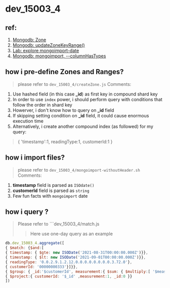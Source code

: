 dev_15003_4
===
## ref:
1. [Mongodb: Zone](https://docs.mongodb.com/manual/core/zone-sharding/#zone-sharding)
2. [Mongodb: updateZoneKeyRange()](https://docs.mongodb.com/manual/reference/method/sh.updateZoneKeyRange/#updatezonekeyrange-method-init-chunk-distribution)
3. [Lab: explore mongoimport-date]()
4. [Mongodb: mongoimport, --columnHasTypes](https://docs.mongodb.com/database-tools/mongoimport/#cmdoption-mongoimport-columnshavetypes)


## how i pre-define Zones and Ranges?
> please refer to ```dev_15003_4/createZone.js```
Comments:
1. Use hashed field (in this case **_id**) as first key in compound shard key
2. In order to use ```index``` power, i should perform query with conditions that follow the order in shard key
3. Howerver, i don't know how to query on **_id** field
4. If skipping setting condition on **_id** field, it could cause enormous execution time
5. Alternatively, i create another compound index (as followed) for my query:
> { 'timestamp':1, readingType:1, customerId:1 } 

## how i import files?
> please refer to ```dev_15003_4/mongoimport-withoutHeader.sh```
Comments:
1. **timestamp** field is parsed as ```ISOdate()```
2. **customerId** field is parsed as ```string```
3. Few fun facts with ```mongoimport``` date

## how i query ?
> Please refer to ```dev_15003_4/match.js
>> Here use one-day query as an example
``` javascript
db.dev_15003_4.aggregate([
{ $match: {$and:[
{ timestamp: { $gte: new ISODate('2021-08-31T00:00:00.000Z')}},
{ timestamp: { $lt: new ISODate('2021-09-01T00:00:00.000Z')}},
{ readingType: '0.0.2.9.1.2.12.0.0.0.0.0.0.0.0.3.72.0'},
{ customerId: '00000000333'}]}},
{ $group: { _id:'$customerId', measurement:{ $sum: { $multiply:[ '$measurement','$multiplier']}}}},
{ $project:{ customerId: '$_id' ,measurement:1, _id:0 }}
])
```






